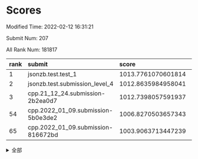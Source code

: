 # Scores

Modified Time: 2022-02-12 16:31:21

Submit Num: 207

All Rank Num: 181817

| rank |               submit               |       score        |       sigma        | pk_num |
| :--- | :--------------------------------- | :----------------- | :----------------- | :----- |
| 1    | jsonzb.test.test_1                 | 1013.7761070601814 | 0.826890498711027  | 3510   |
| 2    | jsonzb.test.submission_level_4     | 1012.8635984958041 | 0.7885988229301649 | 3513   |
| 3    | cpp.21_12_24.submission-2b2ea0d7   | 1012.7398057591937 | 0.7815789181939294 | 3514   |
| 54   | cpp.2022_01_09.submission-5b0e3de2 | 1006.8270503657343 | 0.7195850478434315 | 3511   |
| 65   | cpp.2022_01_09.submission-816672bd | 1003.9063713447239 | 0.7134176572169706 | 3514   |


<details>
<summary>全部</summary>

| rank |                 submit                 |       score        |       sigma        | pk_num |
| :--- | :------------------------------------- | :----------------- | :----------------- | :----- |
| 1    | jsonzb.test.test_1                     | 1013.7761070601814 | 0.826890498711027  | 3510   |
| 2    | jsonzb.test.submission_level_4         | 1012.8635984958041 | 0.7885988229301649 | 3513   |
| 3    | cpp.21_12_24.submission-2b2ea0d7       | 1012.7398057591937 | 0.7815789181939294 | 3514   |
| 4    | gobigger.level_3.submission_level_3_7  | 1011.868292122551  | 0.7907686804763012 | 3512   |
| 5    | gobigger.level_3.submission_level_3_46 | 1011.4599537852844 | 0.7717924445780928 | 3515   |
| 6    | gobigger.level_3.submission_level_3_38 | 1011.3195192914806 | 0.7598469545319799 | 3515   |
| 7    | gobigger.level_3.submission_level_3_16 | 1011.2937075262979 | 0.7606505798005578 | 3510   |
| 8    | gobigger.level_3.submission_level_3_21 | 1010.9712009354148 | 0.7423724647464813 | 3510   |
| 9    | gobigger.level_3.submission_level_3_13 | 1010.686586835331  | 0.7661184919941106 | 3511   |
| 10   | gobigger.level_3.submission_level_3_27 | 1010.535956643535  | 0.7711182773088497 | 3514   |
| 11   | gobigger.level_3.submission_level_3_2  | 1010.4967521407508 | 0.7647032218517922 | 3511   |
| 12   | gobigger.level_3.submission_level_3_49 | 1010.4641700302021 | 0.7758454824939405 | 3511   |
| 13   | gobigger.level_3.submission_level_3_40 | 1010.4627417152557 | 0.7607980320757356 | 3512   |
| 14   | gobigger.level_3.submission_level_3_41 | 1010.4568934422374 | 0.7620192041827354 | 3515   |
| 15   | gobigger.level_3.submission_level_3_28 | 1010.4482687985142 | 0.7651015915838941 | 3517   |
| 16   | gobigger.level_3.submission_level_3_10 | 1010.4326582201172 | 0.7555379610127609 | 3515   |
| 17   | gobigger.level_3.submission_level_3_34 | 1010.3913108700631 | 0.7750447577794063 | 3509   |
| 18   | gobigger.level_3.submission_level_3_35 | 1010.3898807739578 | 0.7955523184214335 | 3517   |
| 19   | gobigger.level_3.submission_level_3_20 | 1010.3294107514536 | 0.7691734156477056 | 3518   |
| 20   | gobigger.level_3.submission_level_3_1  | 1010.3096942691801 | 0.7581498728807957 | 3514   |
| 21   | gobigger.level_3.submission_level_3_45 | 1010.289192855702  | 0.748291519066992  | 3513   |
| 22   | gobigger.level_3.submission_level_3_11 | 1010.2866357497592 | 0.7709826286061479 | 3516   |
| 23   | gobigger.level_3.submission_level_3_36 | 1010.250975475648  | 0.7672629027942496 | 3515   |
| 24   | gobigger.level_3.submission_level_3_9  | 1010.1760729167069 | 0.778569149333701  | 3518   |
| 25   | gobigger.level_3.submission_level_3_3  | 1010.1584956652686 | 0.7516510964405656 | 3514   |
| 26   | gobigger.level_3.submission_level_3_37 | 1010.0968459085022 | 0.7593073425999951 | 3519   |
| 27   | gobigger.level_3.submission_level_3_26 | 1010.0024142615314 | 0.7472899727101324 | 3511   |
| 28   | gobigger.level_3.submission_level_3_31 | 1009.9697762600446 | 0.7365069052494392 | 3518   |
| 29   | gobigger.level_3.submission_level_3_39 | 1009.8398330682822 | 0.7667737407745348 | 3517   |
| 30   | gobigger.level_3.submission_level_3_19 | 1009.8179457565427 | 0.7427860121654086 | 3514   |
| 31   | gobigger.level_3.submission_level_3_42 | 1009.7341443512427 | 0.7601118639441616 | 3515   |
| 32   | gobigger.level_3.submission_level_3_30 | 1009.687149003446  | 0.7605843547629559 | 3511   |
| 33   | gobigger.level_3.submission_level_3_14 | 1009.5750307838458 | 0.7364290825570801 | 3516   |
| 34   | gobigger.level_3.submission_level_3_8  | 1009.5630487744488 | 0.7425407441453764 | 3511   |
| 35   | gobigger.level_3.submission_level_3_33 | 1009.54522084743   | 0.7358843455316092 | 3511   |
| 36   | gobigger.level_3.submission_level_3_5  | 1009.4986597445011 | 0.7645320292290199 | 3511   |
| 37   | gobigger.level_3.submission_level_3_48 | 1009.4799194830599 | 0.7404494498245178 | 3515   |
| 38   | gobigger.level_3.submission_level_3_18 | 1009.4278282817712 | 0.7464688608662805 | 3512   |
| 39   | gobigger.level_3.submission_level_3_17 | 1009.400738295509  | 0.7508858900141678 | 3510   |
| 40   | gobigger.level_3.submission_level_3_23 | 1009.3782035788288 | 0.7658490535269101 | 3510   |
| 41   | gobigger.level_3.submission_level_3_29 | 1009.3120798026109 | 0.7526309029792236 | 3514   |
| 42   | gobigger.level_3.submission_level_3_4  | 1009.2798976267728 | 0.739696968788969  | 3512   |
| 43   | gobigger.level_3.submission_level_3_32 | 1009.2375739888895 | 0.769594306958576  | 3518   |
| 44   | gobigger.level_3.submission_level_3_0  | 1009.2340771685315 | 0.7542965585018985 | 3516   |
| 45   | gobigger.level_3.submission_level_3_15 | 1009.22388036378   | 0.7341775654404543 | 3514   |
| 46   | gobigger.level_3.submission_level_3_22 | 1009.2224978943098 | 0.7510954338020382 | 3510   |
| 47   | gobigger.level_3.submission_level_3_24 | 1009.0783564510785 | 0.7523412595026573 | 3515   |
| 48   | gobigger.level_3.submission_level_3_44 | 1009.045170633567  | 0.7381703113573053 | 3513   |
| 49   | gobigger.level_3.submission_level_3_12 | 1008.9716383245318 | 0.7552380645513589 | 3513   |
| 50   | gobigger.level_3.submission_level_3_6  | 1008.9480590995269 | 0.7381744376468196 | 3511   |
| 51   | gobigger.level_3.submission_level_3_43 | 1008.6909310591701 | 0.74347750129109   | 3508   |
| 52   | gobigger.level_3.submission_level_3_25 | 1008.6216346883622 | 0.742765346893444  | 3518   |
| 53   | gobigger.level_3.submission_level_3_47 | 1008.5077494380855 | 0.7525855939880384 | 3511   |
| 54   | cpp.2022_01_09.submission-5b0e3de2     | 1006.8270503657343 | 0.7195850478434315 | 3511   |
| 55   | gobigger.level_1.submission_level_1_3  | 1005.2604969407123 | 0.7173696790017794 | 3510   |
| 56   | gobigger.level_1.submission_level_1_6  | 1005.0467370132717 | 0.7186577622002804 | 3513   |
| 57   | gobigger.level_1.submission_level_1_45 | 1004.4136843233683 | 0.7203483438043394 | 3507   |
| 58   | gobigger.level_1.submission_level_1_30 | 1004.3426445069698 | 0.7287603198903049 | 3515   |
| 59   | gobigger.level_1.submission_level_1_25 | 1004.2783309292573 | 0.7084834349079925 | 3515   |
| 60   | gobigger.level_1.submission_level_1_44 | 1004.2688171959378 | 0.7239453726125006 | 3513   |
| 61   | gobigger.level_1.submission_level_1_16 | 1004.1324952527334 | 0.7274505451658576 | 3513   |
| 62   | gobigger.level_1.submission_level_1_36 | 1004.0954471667894 | 0.7183679621075816 | 3516   |
| 63   | gobigger.level_1.submission_level_1_43 | 1004.0683588529836 | 0.7304387457093026 | 3510   |
| 64   | gobigger.level_1.submission_level_1_49 | 1003.914609090173  | 0.7111135194731756 | 3510   |
| 65   | cpp.2022_01_09.submission-816672bd     | 1003.9063713447239 | 0.7134176572169706 | 3514   |
| 66   | gobigger.level_1.submission_level_1_47 | 1003.7339837899852 | 0.733784764924511  | 3510   |
| 67   | gobigger.level_1.submission_level_1_34 | 1003.7215392516212 | 0.7059162342513342 | 3517   |
| 68   | gobigger.level_1.submission_level_1_28 | 1003.7141263194387 | 0.7179843504352176 | 3516   |
| 69   | gobigger.level_1.submission_level_1_27 | 1003.6806852146648 | 0.7081271829512082 | 3516   |
| 70   | gobigger.level_1.submission_level_1_29 | 1003.6592615585822 | 0.7086542614969139 | 3509   |
| 71   | gobigger.level_1.submission_level_1_23 | 1003.6249689922779 | 0.7139413246133538 | 3513   |
| 72   | gobigger.level_1.submission_level_1_42 | 1003.6163649280172 | 0.7138076363147537 | 3510   |
| 73   | gobigger.level_1.submission_level_1_18 | 1003.5413659725929 | 0.7093871982796236 | 3517   |
| 74   | gobigger.level_1.submission_level_1_24 | 1003.5099679940915 | 0.7157853678639226 | 3511   |
| 75   | gobigger.level_1.submission_level_1_15 | 1003.4671135739576 | 0.715578699423627  | 3519   |
| 76   | gobigger.level_1.submission_level_1_5  | 1003.4242169827274 | 0.7289768953408987 | 3515   |
| 77   | gobigger.level_1.submission_level_1_20 | 1003.3565267492207 | 0.7247968348188666 | 3511   |
| 78   | gobigger.level_1.submission_level_1_9  | 1003.3204581877136 | 0.7153429634149056 | 3517   |
| 79   | gobigger.level_1.submission_level_1_37 | 1003.2742262074091 | 0.7206302425589047 | 3504   |
| 80   | gobigger.level_1.submission_level_1_32 | 1003.2717934331141 | 0.736072509022134  | 3511   |
| 81   | gobigger.level_1.submission_level_1_48 | 1003.2285931224536 | 0.7259614269984486 | 3512   |
| 82   | gobigger.level_1.submission_level_1_33 | 1003.1978683424801 | 0.7194098718929032 | 3514   |
| 83   | gobigger.level_1.submission_level_1_22 | 1003.1860846776536 | 0.7178491200667777 | 3509   |
| 84   | gobigger.level_1.submission_level_1_31 | 1003.1733041254467 | 0.7139878056478002 | 3515   |
| 85   | gobigger.level_1.submission_level_1_19 | 1003.1371874602775 | 0.7120351490727178 | 3512   |
| 86   | gobigger.level_1.submission_level_1_8  | 1003.1247831182513 | 0.711502909281559  | 3516   |
| 87   | gobigger.level_1.submission_level_1_11 | 1003.0748663386183 | 0.719194516060204  | 3514   |
| 88   | gobigger.level_1.submission_level_1_39 | 1003.0623399530436 | 0.7117451923147021 | 3508   |
| 89   | gobigger.level_1.submission_level_1_40 | 1003.0267615693962 | 0.722049144545532  | 3516   |
| 90   | gobigger.level_1.submission_level_1_21 | 1003.0142727833169 | 0.7204445892076732 | 3518   |
| 91   | gobigger.level_1.submission_level_1_0  | 1002.9595128930135 | 0.7176552713646168 | 3516   |
| 92   | gobigger.level_1.submission_level_1_38 | 1002.9565543830219 | 0.7256683369983625 | 3511   |
| 93   | gobigger.level_1.submission_level_1_41 | 1002.7964694534121 | 0.726000706636742  | 3514   |
| 94   | gobigger.level_1.submission_level_1_10 | 1002.7925702446599 | 0.7231110195363828 | 3519   |
| 95   | gobigger.level_1.submission_level_1_2  | 1002.7683959536779 | 0.7049593812032041 | 3515   |
| 96   | gobigger.level_1.submission_level_1_26 | 1002.756466324825  | 0.7132279053994026 | 3512   |
| 97   | gobigger.level_1.submission_level_1_14 | 1002.7162536857235 | 0.7154851456208112 | 3513   |
| 98   | gobigger.level_1.submission_level_1_4  | 1002.6062923900258 | 0.712866189744732  | 3511   |
| 99   | gobigger.level_1.submission_level_1_35 | 1002.3691674280113 | 0.7178296896449787 | 3513   |
| 100  | gobigger.level_1.submission_level_1_12 | 1002.3317688989448 | 0.7165047655854625 | 3517   |
| 101  | gobigger.level_1.submission_level_1_1  | 1002.3308065820318 | 0.7036021748830664 | 3515   |
| 102  | gobigger.level_1.submission_level_1_13 | 1002.2501580315127 | 0.7070845352142711 | 3518   |
| 103  | gobigger.level_1.submission_level_1_7  | 1002.2059671546094 | 0.7110106141506417 | 3516   |
| 104  | gobigger.level_1.submission_level_1_46 | 1001.7985973805327 | 0.7087994695167176 | 3517   |
| 105  | gobigger.level_1.submission_level_1_17 | 1001.4832366626927 | 0.7095163912468595 | 3512   |
| 106  | gobigger.random.submission_random_0    | 997.5982177898785  | 0.7032710030686709 | 3511   |
| 107  | gobigger.random.submission_random_13   | 997.3779099467705  | 0.705505770445141  | 3515   |
| 108  | gobigger.random.submission_random_39   | 997.022597884071   | 0.7085003259504143 | 3512   |
| 109  | gobigger.random.submission_random_2    | 996.707453561909   | 0.707689700465817  | 3512   |
| 110  | gobigger.random.submission_random_7    | 996.6518227543457  | 0.7158533241522043 | 3518   |
| 111  | gobigger.random.submission_random_46   | 996.6464501612728  | 0.7182739207647977 | 3519   |
| 112  | gobigger.random.submission_random_28   | 996.5780241165351  | 0.7048133914627671 | 3515   |
| 113  | gobigger.random.submission_random_21   | 996.5661679694405  | 0.729701207922451  | 3514   |
| 114  | gobigger.random.submission_random_44   | 996.5593576653398  | 0.72592792539271   | 3506   |
| 115  | gobigger.random.submission_random_3    | 996.5400158317782  | 0.7049061303653047 | 3516   |
| 116  | gobigger.random.submission_random_40   | 996.4671351193593  | 0.702236076462408  | 3515   |
| 117  | gobigger.random.submission_random_12   | 996.3819217300187  | 0.7052511106253405 | 3514   |
| 118  | gobigger.random.submission_random_38   | 996.3670495266707  | 0.7058564791319185 | 3517   |
| 119  | gobigger.random.submission_random_24   | 996.3605706277064  | 0.7233488143644434 | 3504   |
| 120  | gobigger.random.submission_random_6    | 996.2640620207022  | 0.7040921384610407 | 3516   |
| 121  | gobigger.random.submission_random_41   | 996.2406607770704  | 0.7158040873520787 | 3511   |
| 122  | gobigger.random.submission_random_45   | 996.2043637676015  | 0.7107610130289868 | 3512   |
| 123  | gobigger.random.submission_random_26   | 996.201089889456   | 0.7154198031404355 | 3513   |
| 124  | gobigger.random.submission_random_43   | 996.1187033643699  | 0.7086941570282724 | 3514   |
| 125  | gobigger.random.submission_random_16   | 996.0762708508837  | 0.6989278170893822 | 3510   |
| 126  | gobigger.random.submission_random_36   | 996.0530088187502  | 0.7174001560505066 | 3514   |
| 127  | gobigger.random.submission_random_8    | 996.0373886796704  | 0.7366533971677962 | 3513   |
| 128  | gobigger.random.submission_random_34   | 996.0013068480033  | 0.7227533973940242 | 3510   |
| 129  | gobigger.random.submission_random_5    | 995.9224968478612  | 0.7240882635918897 | 3515   |
| 130  | gobigger.random.submission_random_15   | 995.9073556717026  | 0.7068194047242065 | 3510   |
| 131  | gobigger.random.submission_random_14   | 995.9029486592402  | 0.7147520130730548 | 3511   |
| 132  | gobigger.random.submission_random_35   | 995.8948079266277  | 0.7202687312305217 | 3515   |
| 133  | gobigger.random.submission_random_37   | 995.8733148144447  | 0.694189312591482  | 3513   |
| 134  | gobigger.random.submission_random_30   | 995.8387431975657  | 0.7115098293347618 | 3510   |
| 135  | gobigger.random.submission_random_22   | 995.797037807484   | 0.7172181095587818 | 3514   |
| 136  | gobigger.random.submission_random_19   | 995.714423066423   | 0.7031587761145505 | 3510   |
| 137  | gobigger.random.submission_random_33   | 995.6721088169105  | 0.691567750951416  | 3516   |
| 138  | gobigger.random.submission_random_25   | 995.6604215516766  | 0.704351224059783  | 3516   |
| 139  | gobigger.random.submission_random_4    | 995.6453591309926  | 0.7126967143915457 | 3511   |
| 140  | gobigger.random.submission_random_18   | 995.6225663501943  | 0.7149218106001864 | 3514   |
| 141  | gobigger.random.submission_random_49   | 995.5685093856016  | 0.7165230087235761 | 3515   |
| 142  | gobigger.random.submission_random_48   | 995.5501438404779  | 0.7101046700150563 | 3516   |
| 143  | gobigger.random.submission_random_32   | 995.4751437589764  | 0.7231088640706927 | 3511   |
| 144  | gobigger.random.submission_random_11   | 995.3607234955224  | 0.7099860048373555 | 3518   |
| 145  | gobigger.random.submission_random_27   | 995.3400412211771  | 0.7147519608195919 | 3515   |
| 146  | gobigger.random.submission_random_1    | 995.2900560576746  | 0.7388633385965817 | 3515   |
| 147  | gobigger.random.submission_random_20   | 995.2697768004033  | 0.7192859260908189 | 3508   |
| 148  | gobigger.random.submission_random_9    | 995.2247236220429  | 0.72783856573633   | 3513   |
| 149  | gobigger.random.submission_random_17   | 995.2164895165049  | 0.705557230430656  | 3517   |
| 150  | gobigger.random.submission_random_31   | 995.1689828495923  | 0.7299215836685188 | 3509   |
| 151  | gobigger.random.submission_random_47   | 995.1075767465983  | 0.7394232619639158 | 3512   |
| 152  | gobigger.random.submission_random_42   | 994.9814109947853  | 0.7222817780313208 | 3516   |
| 153  | gobigger.random.submission_random_10   | 994.9536255340015  | 0.7115000029249017 | 3515   |
| 154  | gobigger.random.submission_random_29   | 994.9406194185584  | 0.7090860779996019 | 3514   |
| 155  | gobigger.random.submission_random_23   | 994.8757782953674  | 0.7167121598050146 | 3513   |
| 156  | gobigger.level_2.submission_level_2_43 | 993.9035257681419  | 0.7407564588380603 | 3510   |
| 157  | gobigger.level_2.submission_level_2_17 | 993.7087843919661  | 0.7312254683178963 | 3514   |
| 158  | gobigger.level_2.submission_level_2_14 | 993.4745565936558  | 0.7256622743078595 | 3510   |
| 159  | gobigger.level_2.submission_level_2_20 | 993.1693776445403  | 0.7399257656873953 | 3514   |
| 160  | gobigger.level_2.submission_level_2_30 | 993.1446385146828  | 0.7335947941769426 | 3509   |
| 161  | gobigger.level_2.submission_level_2_45 | 993.1424196613193  | 0.733298809508958  | 3514   |
| 162  | gobigger.level_2.submission_level_2_5  | 993.0903374389447  | 0.7268403952266939 | 3520   |
| 163  | gobigger.level_2.submission_level_2_27 | 993.0872168086022  | 0.7376161948078046 | 3513   |
| 164  | gobigger.level_2.submission_level_2_4  | 992.9078627989963  | 0.7344004840691494 | 3520   |
| 165  | gobigger.level_2.submission_level_2_2  | 992.8528195732996  | 0.7367539161317831 | 3512   |
| 166  | gobigger.level_2.submission_level_2_46 | 992.8443539351745  | 0.7556321302177302 | 3513   |
| 167  | gobigger.level_2.submission_level_2_35 | 992.8208491438008  | 0.7400057254154785 | 3514   |
| 168  | gobigger.level_2.submission_level_2_18 | 992.7437493012822  | 0.7443841448934194 | 3513   |
| 169  | gobigger.level_2.submission_level_2_1  | 992.6816876913823  | 0.7429212007060305 | 3513   |
| 170  | gobigger.level_2.submission_level_2_34 | 992.6308251888962  | 0.7479066961565296 | 3513   |
| 171  | gobigger.level_2.submission_level_2_9  | 992.5056441796281  | 0.7458756513667896 | 3518   |
| 172  | gobigger.level_2.submission_level_2_44 | 992.283656860348   | 0.7337922532275111 | 3517   |
| 173  | gobigger.level_2.submission_level_2_0  | 992.2108280708278  | 0.7350187040575566 | 3517   |
| 174  | gobigger.level_2.submission_level_2_25 | 992.202893143104   | 0.7478269301414525 | 3514   |
| 175  | gobigger.level_2.submission_level_2_32 | 992.1852201265938  | 0.7280058743662476 | 3513   |
| 176  | gobigger.level_2.submission_level_2_42 | 992.0930731270727  | 0.7365745372574762 | 3515   |
| 177  | gobigger.level_2.submission_level_2_48 | 992.0682051329418  | 0.7474889583367621 | 3511   |
| 178  | gobigger.level_2.submission_level_2_40 | 992.055321972544   | 0.7493253128617042 | 3513   |
| 179  | gobigger.level_2.submission_level_2_31 | 992.0462831796425  | 0.7286678746002938 | 3517   |
| 180  | gobigger.level_2.submission_level_2_28 | 992.0380062276297  | 0.7448850047523994 | 3512   |
| 181  | gobigger.level_2.submission_level_2_24 | 992.0277296651875  | 0.74356983975464   | 3510   |
| 182  | gobigger.level_2.submission_level_2_19 | 992.005230630514   | 0.7424252231888873 | 3505   |
| 183  | gobigger.level_2.submission_level_2_7  | 991.9630853103728  | 0.7464986935022266 | 3512   |
| 184  | gobigger.level_2.submission_level_2_16 | 991.933567901255   | 0.7443809844617926 | 3515   |
| 185  | gobigger.level_2.submission_level_2_10 | 991.925690018133   | 0.7385616500317604 | 3516   |
| 186  | gobigger.level_2.submission_level_2_8  | 991.895874975863   | 0.7419563075450454 | 3511   |
| 187  | gobigger.level_2.submission_level_2_38 | 991.859146394997   | 0.733991204809388  | 3508   |
| 188  | gobigger.level_2.submission_level_2_47 | 991.6628581573459  | 0.7419773944295067 | 3512   |
| 189  | gobigger.level_2.submission_level_2_23 | 991.6126531334539  | 0.7551360275352836 | 3512   |
| 190  | gobigger.level_2.submission_level_2_36 | 991.572681121975   | 0.7495618865515444 | 3510   |
| 191  | gobigger.level_2.submission_level_2_22 | 991.5354869014872  | 0.7485778826440782 | 3512   |
| 192  | gobigger.level_2.submission_level_2_6  | 991.5031515150217  | 0.7532028969705602 | 3515   |
| 193  | gobigger.level_2.submission_level_2_33 | 991.3045338295461  | 0.7596354198625352 | 3516   |
| 194  | gobigger.level_2.submission_level_2_39 | 991.1999769279637  | 0.7369919344722993 | 3517   |
| 195  | gobigger.level_2.submission_level_2_21 | 991.16381896446    | 0.7451562152217835 | 3519   |
| 196  | gobigger.level_2.submission_level_2_49 | 991.157576007218   | 0.759648325808226  | 3516   |
| 197  | gobigger.level_2.submission_level_2_37 | 991.0796171612004  | 0.754783490526595  | 3513   |
| 198  | gobigger.level_2.submission_level_2_12 | 991.0444369443321  | 0.7615491247459772 | 3516   |
| 199  | gobigger.level_2.submission_level_2_3  | 991.0169717386716  | 0.7583892688843895 | 3511   |
| 200  | gobigger.level_2.submission_level_2_26 | 990.8642339382824  | 0.7430792418862543 | 3515   |
| 201  | gobigger.level_2.submission_level_2_15 | 990.7284382576446  | 0.7512823502839355 | 3509   |
| 202  | gobigger.level_2.submission_level_2_11 | 990.5900660438863  | 0.7528548851464423 | 3512   |
| 203  | gobigger.level_2.submission_level_2_29 | 990.5285161593395  | 0.7760291688842014 | 3516   |
| 204  | gobigger.level_2.submission_level_2_41 | 989.9881297290992  | 0.780329572198906  | 3514   |
| 205  | gobigger.level_2.submission_level_2_13 | 989.8470478895364  | 0.7664873451121933 | 3516   |
| 206  | gobigger.none.submission_none_1        | 979.7456608246266  | 1.1692995257438754 | 3513   |
| 207  | gobigger.none.submission_none_0        | 975.7284943556896  | 1.4287553715937145 | 3509   |

</details>